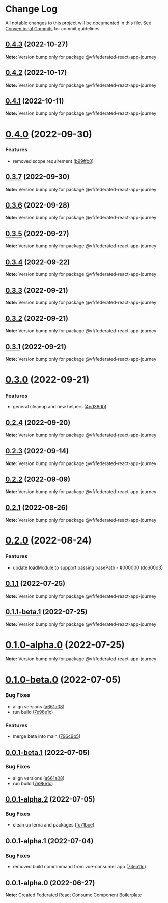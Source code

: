 # Change Log

All notable changes to this project will be documented in this file.
See [Conventional Commits](https://conventionalcommits.org) for commit guidelines.

## [0.4.3](https://vfuk-digital.visualstudio.com/Digital/_git/lib-web-federation-utils/compare/@vf/federated-react-app-journey@0.4.2...@vf/federated-react-app-journey@0.4.3) (2022-10-27)

**Note:** Version bump only for package @vf/federated-react-app-journey





## [0.4.2](https://vfuk-digital.visualstudio.com/Digital/_git/lib-web-federation-utils/compare/@vf/federated-react-app-journey@0.4.1...@vf/federated-react-app-journey@0.4.2) (2022-10-17)

**Note:** Version bump only for package @vf/federated-react-app-journey





## [0.4.1](https://vfuk-digital.visualstudio.com/Digital/_git/lib-web-federation-utils/compare/@vf/federated-react-app-journey@0.4.0...@vf/federated-react-app-journey@0.4.1) (2022-10-11)

**Note:** Version bump only for package @vf/federated-react-app-journey





# [0.4.0](https://vfuk-digital.visualstudio.com/Digital/_git/lib-web-federation-utils/compare/@vf/federated-react-app-journey@0.3.7...@vf/federated-react-app-journey@0.4.0) (2022-09-30)


### Features

* removed scope requirement ([b99ffb0](https://vfuk-digital.visualstudio.com/Digital/_git/lib-web-federation-utils/commits/b99ffb00171f44e1c3a97c6806decff6f11b4af1))





## [0.3.7](https://vfuk-digital.visualstudio.com/Digital/_git/lib-web-federation-utils/compare/@vf/federated-react-app-journey@0.3.6...@vf/federated-react-app-journey@0.3.7) (2022-09-30)

**Note:** Version bump only for package @vf/federated-react-app-journey





## [0.3.6](https://vfuk-digital.visualstudio.com/Digital/_git/lib-web-federation-utils/compare/@vf/federated-react-app-journey@0.3.5...@vf/federated-react-app-journey@0.3.6) (2022-09-28)

**Note:** Version bump only for package @vf/federated-react-app-journey





## [0.3.5](https://vfuk-digital.visualstudio.com/Digital/_git/lib-web-federation-utils/compare/@vf/federated-react-app-journey@0.3.4...@vf/federated-react-app-journey@0.3.5) (2022-09-27)

**Note:** Version bump only for package @vf/federated-react-app-journey





## [0.3.4](https://vfuk-digital.visualstudio.com/Digital/_git/lib-web-federation-utils/compare/@vf/federated-react-app-journey@0.3.3...@vf/federated-react-app-journey@0.3.4) (2022-09-22)

**Note:** Version bump only for package @vf/federated-react-app-journey





## [0.3.3](https://vfuk-digital.visualstudio.com/Digital/_git/lib-web-federation-utils/compare/@vf/federated-react-app-journey@0.3.2...@vf/federated-react-app-journey@0.3.3) (2022-09-21)

**Note:** Version bump only for package @vf/federated-react-app-journey





## [0.3.2](https://vfuk-digital.visualstudio.com/Digital/_git/lib-web-federation-utils/compare/@vf/federated-react-app-journey@0.3.1...@vf/federated-react-app-journey@0.3.2) (2022-09-21)

**Note:** Version bump only for package @vf/federated-react-app-journey





## [0.3.1](https://vfuk-digital.visualstudio.com/Digital/_git/lib-web-federation-utils/compare/@vf/federated-react-app-journey@0.3.0...@vf/federated-react-app-journey@0.3.1) (2022-09-21)

**Note:** Version bump only for package @vf/federated-react-app-journey





# [0.3.0](https://vfuk-digital.visualstudio.com/Digital/_git/lib-web-federation-utils/compare/@vf/federated-react-app-journey@0.2.4...@vf/federated-react-app-journey@0.3.0) (2022-09-21)


### Features

* general cleanup and new helpers ([4ed38db](https://vfuk-digital.visualstudio.com/Digital/_git/lib-web-federation-utils/commits/4ed38db296f26f37b6f81fca04c7034488013ea4))





## [0.2.4](https://vfuk-digital.visualstudio.com/Digital/_git/lib-web-federation-utils/compare/@vf/federated-react-app-journey@0.2.3...@vf/federated-react-app-journey@0.2.4) (2022-09-20)

**Note:** Version bump only for package @vf/federated-react-app-journey





## [0.2.3](https://vfuk-digital.visualstudio.com/Digital/_git/lib-web-federation-utils/compare/@vf/federated-react-app-journey@0.2.2...@vf/federated-react-app-journey@0.2.3) (2022-09-14)

**Note:** Version bump only for package @vf/federated-react-app-journey





## [0.2.2](https://vfuk-digital.visualstudio.com/Digital/_git/lib-web-federation-utils/compare/@vf/federated-react-app-journey@0.2.1...@vf/federated-react-app-journey@0.2.2) (2022-09-09)

**Note:** Version bump only for package @vf/federated-react-app-journey





## [0.2.1](https://vfuk-digital.visualstudio.com/Digital/_git/lib-web-federation-utils/compare/@vf/federated-react-app-journey@0.2.0...@vf/federated-react-app-journey@0.2.1) (2022-08-26)

**Note:** Version bump only for package @vf/federated-react-app-journey





# [0.2.0](https://vfuk-digital.visualstudio.com/Digital/_git/lib-web-federation-utils/compare/@vf/federated-react-app-journey@0.1.1...@vf/federated-react-app-journey@0.2.0) (2022-08-24)


### Features

* update loadModule to support passing basePath - [#000000](https://vfuk-digital.visualstudio.com/Digital/_git/lib-web-federation-utils/issues/000000) ([dc600d3](https://vfuk-digital.visualstudio.com/Digital/_git/lib-web-federation-utils/commits/dc600d3318c8d2de11f5886b0e99d9a8604bc3da))





## [0.1.1](https://vfuk-digital.visualstudio.com/Digital/_git/lib-web-federation-utils/compare/@vf/federated-react-app-journey@0.1.0-beta.0...@vf/federated-react-app-journey@0.1.1) (2022-07-25)

**Note:** Version bump only for package @vf/federated-react-app-journey





## [0.1.1-beta.1](https://vfuk-digital.visualstudio.com/Digital/_git/lib-web-federation-utils/compare/@vf/federated-react-app-journey@0.0.1-beta.1...@vf/federated-react-app-journey@0.1.1-beta.1) (2022-07-25)

**Note:** Version bump only for package @vf/federated-react-app-journey





# [0.1.0-alpha.0](https://dev.azure.com/vfuk-digital/Digital/_git/lib-web-federation-utils/compare/@vf/federated-react-app-journey@0.0.1-alpha.2...@vf/federated-react-app-journey@0.1.0-alpha.0) (2022-07-25)

**Note:** Version bump only for package @vf/federated-react-app-journey





# [0.1.0-beta.0](https://vfuk-digital.visualstudio.com/Digital/_git/lib-web-federation-utils/compare/@vf/federated-react-app-journey@0.0.1-alpha.2...@vf/federated-react-app-journey@0.1.0-beta.0) (2022-07-05)


### Bug Fixes

* align versions ([a661a08](https://vfuk-digital.visualstudio.com/Digital/_git/lib-web-federation-utils/commits/a661a084ec55d6b72085a1d258a8bc0e087af3b2))
* run build ([7e98e1c](https://vfuk-digital.visualstudio.com/Digital/_git/lib-web-federation-utils/commits/7e98e1c9c5bb204dadcf0aa5a92d15023d90f8de))


### Features

* merge beta into main ([796c9b5](https://vfuk-digital.visualstudio.com/Digital/_git/lib-web-federation-utils/commits/796c9b519e5c8ff45c0279ac7ee8356608108439))





## [0.0.1-beta.1](https://vfuk-digital.visualstudio.com/Digital/_git/lib-web-federation-utils/compare/@vf/federated-react-app-journey@0.0.1-alpha.2...@vf/federated-react-app-journey@0.0.1-beta.1) (2022-07-05)


### Bug Fixes

* align versions ([a661a08](https://vfuk-digital.visualstudio.com/Digital/_git/lib-web-federation-utils/commits/a661a084ec55d6b72085a1d258a8bc0e087af3b2))
* run build ([7e98e1c](https://vfuk-digital.visualstudio.com/Digital/_git/lib-web-federation-utils/commits/7e98e1c9c5bb204dadcf0aa5a92d15023d90f8de))





## [0.0.1-alpha.2](https://vfuk-digital.visualstudio.com/Digital/_git/lib-web-federation-utils/compare/@vf/federated-react-app-journey@0.0.1-alpha.1...@vf/federated-react-app-journey@0.0.1-alpha.2) (2022-07-05)


### Bug Fixes

* clean up lerna and packages ([fc71bce](https://vfuk-digital.visualstudio.com/Digital/_git/lib-web-federation-utils/commits/fc71bceea2880b9d479d95903c6eea67fc2ee27f))





## 0.0.1-alpha.1 (2022-07-04)


### Bug Fixes

* removed build commmmand  from vue-consumer app ([73ea11c](https://vfuk-digital.visualstudio.com/Digital/_git/lib-web-federation-utils/commits/73ea11c2b984c567b6bda9d76cad3d16f94793cb))





## 0.0.1-alpha.0 (2022-06-27)

**Note:** Created Federated React Consume Component Boilerplate
